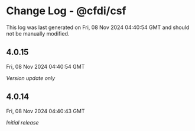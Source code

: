 # Change Log - @cfdi/csf

This log was last generated on Fri, 08 Nov 2024 04:40:54 GMT and should not be manually modified.

## 4.0.15
Fri, 08 Nov 2024 04:40:54 GMT

_Version update only_

## 4.0.14
Fri, 08 Nov 2024 04:40:43 GMT

_Initial release_

